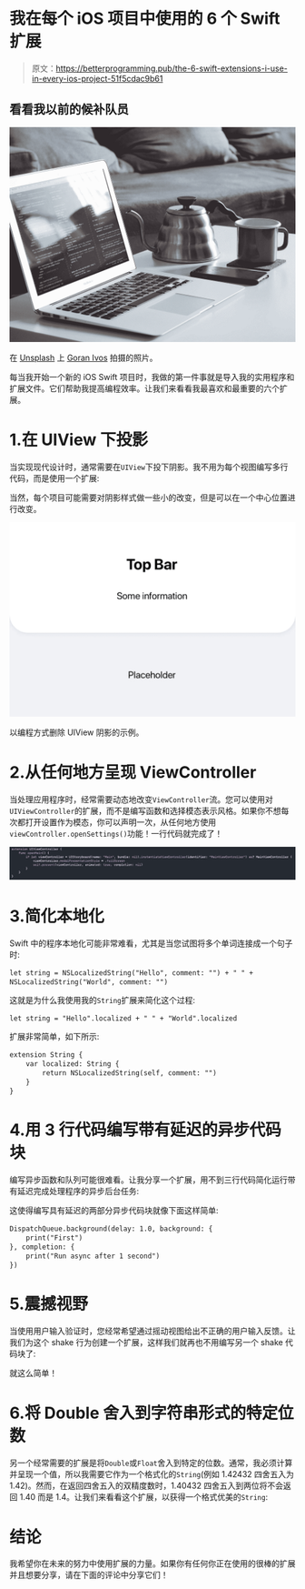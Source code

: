 # 我在每个 iOS 项目中使用的 6 个 Swift 扩展

> 原文：<https://betterprogramming.pub/the-6-swift-extensions-i-use-in-every-ios-project-51f5cdac9b61>

## 看看我以前的候补队员

![](img/16ec16cdb37c8297b1bc19fe9fa3a5cf.png)

在 [Unsplash](https://unsplash.com?utm_source=medium&utm_medium=referral) 上 [Goran Ivos](https://unsplash.com/@goran_ivos?utm_source=medium&utm_medium=referral) 拍摄的照片。

每当我开始一个新的 iOS Swift 项目时，我做的第一件事就是导入我的实用程序和扩展文件。它们帮助我提高编程效率。让我们来看看我最喜欢和最重要的六个扩展。

# 1.在 UIView 下投影

当实现现代设计时，通常需要在`UIView`下投下阴影。我不用为每个视图编写多行代码，而是使用一个扩展:

当然，每个项目可能需要对阴影样式做一些小的改变，但是可以在一个中心位置进行改变。

![](img/f263c0c3517b5ac64bf157fc25e72a7d.png)

以编程方式删除 UIView 阴影的示例。

# 2.从任何地方呈现 ViewController

当处理应用程序时，经常需要动态地改变`ViewController`流。您可以使用对`UIViewController`的扩展，而不是编写函数和选择模态表示风格。如果你不想每次都打开设置作为模态，你可以声明一次，从任何地方使用`viewController.openSettings()`功能！一行代码就完成了！

![](img/a998044eb6f57e645a141d436e7b6245.png)

# 3.简化本地化

Swift 中的程序本地化可能非常难看，尤其是当您试图将多个单词连接成一个句子时:

```
let string = NSLocalizedString("Hello", comment: "") + " " + NSLocalizedString("World", comment: "")
```

这就是为什么我使用我的`String`扩展来简化这个过程:

```
let string = "Hello".localized + " " + "World".localized
```

扩展非常简单，如下所示:

```
extension String {
    var localized: String {
        return NSLocalizedString(self, comment: "")
    }
}
```

# 4.用 3 行代码编写带有延迟的异步代码块

编写异步函数和队列可能很难看。让我分享一个扩展，用不到三行代码简化运行带有延迟完成处理程序的异步后台任务:

这使得编写具有延迟的两部分异步代码块就像下面这样简单:

```
DispatchQueue.background(delay: 1.0, background: {
    print("First")
}, completion: {
    print("Run async after 1 second")
})
```

# 5.震撼视野

当使用用户输入验证时，您经常希望通过摇动视图给出不正确的用户输入反馈。让我们为这个 shake 行为创建一个扩展，这样我们就再也不用编写另一个 shake 代码块了:

就这么简单！

# 6.将 Double 舍入到字符串形式的特定位数

另一个经常需要的扩展是将`Double`或`Float`舍入到特定的位数。通常，我必须计算并呈现一个值，所以我需要它作为一个格式化的`String`(例如 1.42432 四舍五入为 1.42)。然而，在返回四舍五入的双精度数时，1.40432 四舍五入到两位将不会返回 1.40 而是 1.4。让我们来看看这个扩展，以获得一个格式优美的`String`:

# 结论

我希望你在未来的努力中使用扩展的力量。如果你有任何你正在使用的很棒的扩展并且想要分享，请在下面的评论中分享它们！